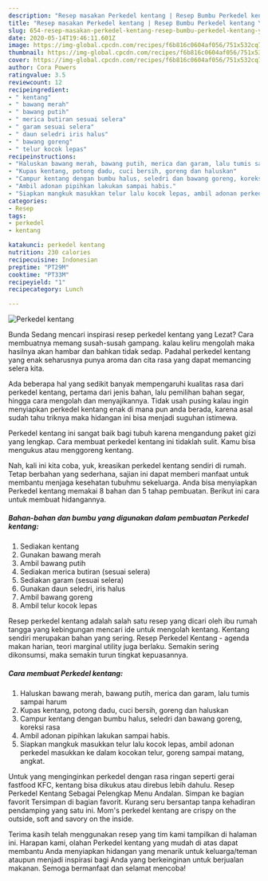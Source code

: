 ```yaml
---
description: "Resep masakan Perkedel kentang | Resep Bumbu Perkedel kentang Yang Bisa Manjain Lidah"
title: "Resep masakan Perkedel kentang | Resep Bumbu Perkedel kentang Yang Bisa Manjain Lidah"
slug: 654-resep-masakan-perkedel-kentang-resep-bumbu-perkedel-kentang-yang-bisa-manjain-lidah
date: 2020-05-14T19:46:11.601Z
image: https://img-global.cpcdn.com/recipes/f6b816c0604af056/751x532cq70/perkedel-kentang-foto-resep-utama.jpg
thumbnail: https://img-global.cpcdn.com/recipes/f6b816c0604af056/751x532cq70/perkedel-kentang-foto-resep-utama.jpg
cover: https://img-global.cpcdn.com/recipes/f6b816c0604af056/751x532cq70/perkedel-kentang-foto-resep-utama.jpg
author: Cora Powers
ratingvalue: 3.5
reviewcount: 12
recipeingredient:
- " kentang"
- " bawang merah"
- " bawang putih"
- " merica butiran sesuai selera"
- " garam sesuai selera"
- " daun seledri iris halus"
- " bawang goreng"
- " telur kocok lepas"
recipeinstructions:
- "Haluskan bawang merah, bawang putih, merica dan garam, lalu tumis sampai harum"
- "Kupas kentang, potong dadu, cuci bersih, goreng dan haluskan"
- "Campur kentang dengan bumbu halus, seledri dan bawang goreng, koreksi rasa"
- "Ambil adonan pipihkan lakukan sampai habis."
- "Siapkan mangkuk masukkan telur lalu kocok lepas, ambil adonan perkedel masukkan ke dalam kocokan telur, goreng sampai matang, angkat."
categories:
- Resep
tags:
- perkedel
- kentang

katakunci: perkedel kentang 
nutrition: 230 calories
recipecuisine: Indonesian
preptime: "PT29M"
cooktime: "PT33M"
recipeyield: "1"
recipecategory: Lunch

---
```



![Perkedel kentang](https://img-global.cpcdn.com/recipes/f6b816c0604af056/751x532cq70/perkedel-kentang-foto-resep-utama.jpg)

Bunda Sedang mencari inspirasi resep perkedel kentang yang Lezat? Cara membuatnya memang susah-susah gampang. kalau keliru mengolah maka hasilnya akan hambar dan bahkan tidak sedap. Padahal perkedel kentang yang enak seharusnya punya aroma dan cita rasa yang dapat memancing selera kita.

Ada beberapa hal yang sedikit banyak mempengaruhi kualitas rasa dari perkedel kentang, pertama dari jenis bahan, lalu pemilihan bahan segar, hingga cara mengolah dan menyajikannya. Tidak usah pusing kalau ingin menyiapkan perkedel kentang enak di mana pun anda berada, karena asal sudah tahu triknya maka hidangan ini bisa menjadi suguhan istimewa.

Perkedel kentang ini sangat baik bagi tubuh karena mengandung paket gizi yang lengkap. Cara membuat perkedel kentang ini tidaklah sulit. Kamu bisa mengukus atau menggoreng kentang.


Nah, kali ini kita coba, yuk, kreasikan perkedel kentang sendiri di rumah. Tetap berbahan yang sederhana, sajian ini dapat memberi manfaat untuk membantu menjaga kesehatan tubuhmu sekeluarga. Anda bisa menyiapkan Perkedel kentang memakai 8 bahan dan 5 tahap pembuatan. Berikut ini cara untuk membuat hidangannya.

<!--inarticleads1-->

##### Bahan-bahan dan bumbu yang digunakan dalam pembuatan Perkedel kentang:

1. Sediakan  kentang
1. Gunakan  bawang merah
1. Ambil  bawang putih
1. Sediakan  merica butiran (sesuai selera)
1. Sediakan  garam (sesuai selera)
1. Gunakan  daun seledri, iris halus
1. Ambil  bawang goreng
1. Ambil  telur kocok lepas


Resep perkedel kentang adalah salah satu resep yang dicari oleh ibu rumah tangga yang kebingungan mencari ide untuk mengolah kentang. Kentang sendiri merupakan bahan yang sering. Resep Perkedel Kentang - agenda makan harian, teori marginal utility juga berlaku. Semakin sering dikonsumsi, maka semakin turun tingkat kepuasannya. 

<!--inarticleads2-->

##### Cara membuat Perkedel kentang:

1. Haluskan bawang merah, bawang putih, merica dan garam, lalu tumis sampai harum
1. Kupas kentang, potong dadu, cuci bersih, goreng dan haluskan
1. Campur kentang dengan bumbu halus, seledri dan bawang goreng, koreksi rasa
1. Ambil adonan pipihkan lakukan sampai habis.
1. Siapkan mangkuk masukkan telur lalu kocok lepas, ambil adonan perkedel masukkan ke dalam kocokan telur, goreng sampai matang, angkat.


Untuk yang menginginkan perkedel dengan rasa ringan seperti gerai fastfood KFC, kentang bisa dikukus atau direbus lebih dahulu. Resep Perkedel Kentang Sebagai Pelengkap Menu Andalan. Simpan ke bagian favorit Tersimpan di bagian favorit. Kurang seru bersantap tanpa kehadiran pendamping yang satu ini. Mom&#39;s perkedel kentang are crispy on the outside, soft and savory on the inside. 

Terima kasih telah menggunakan resep yang tim kami tampilkan di halaman ini. Harapan kami, olahan Perkedel kentang yang mudah di atas dapat membantu Anda menyiapkan hidangan yang menarik untuk keluarga/teman ataupun menjadi inspirasi bagi Anda yang berkeinginan untuk berjualan makanan. Semoga bermanfaat dan selamat mencoba!
